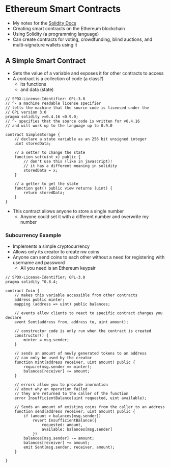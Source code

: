 # Ethereum Smart Contracts
- My notes for the [Solidity Docs](https://docs.soliditylang.org/en/latest/introduction-to-smart-contracts.html)
- Creating smart contracts on the Ethereum blockchain
- Using Solidity (a programming language)
- Can create contracts for voting, crowdfunding, blind auctions, and multi-signature wallets using it

## A Simple Smart Contract
- Sets the value of a variable and exposes it for other contracts to access
- A contract is a collection of code (a class?)
  - its functions
  - and data (state)
```solidity
// SPDX-License-Identifier: GPL-3.0
// ^- a machine readable license specifier
// tells the machine that the source code is licensed under the
// GPL version 3.0
pragma solidity >=0.4.16 <0.9.0;
// ^- specifies that the source code is written for v0.4.16
// and will work up to the language up to 0.9.0

contract SimpleStorage {
    // declare a state variable as an 256 bit unsigned integer
    uint storedData;

    // a setter to change the state
    function set(uint x) public {
        // don't use this (like in javascript)!
        // it has a different meaning in solidity
        storedData = x;
    }

    // a getter to get the state
    function get() public view returns (uint) {
        return storedData;
    }
}
```
- This contract allows anyone to store a single number
  - Anyone could set it with a different number and overwrite my number

### Subcurrency Example
- Implements a simple cryptocurrency
- Allows only its creator to create nw coins
- Anyone can send coins to each other without a need for registering with  username and password
  - All you need is an Ethereum keypair

```solidity
// SPDX-License-Identifier; GPL-3.0
pragma solidity ^0.8.4;

contract Coin {
    // makes this variable accessible from other contracts
    address public minter;
    mapping (address => uint) public balances;

    // events allow clients to react to specific contract changes you declare
    event Sent(address from, address to, uint amount);

    // constructor code is only run when the contract is created
    constructor() {
        minter = msg.sender;
    }

    // sends an amount of newly generated tokens to an address
    // can only be used by the creator
    function mint(address receiver, uint amount) public {
        require(msg.sender == minter);
        balances[receiver] += amount;
    }

    // errors allow you to provide inormation
    // about why an operation failed
    // they are returned to the caller of the function
    error InsufficientBalance(uint requested, uint available);

    // Sends an amount of existing coins from the caller to an address
    function send(address receiver, uint amount) public {
        if (amount > balances[msg.sender])
            revert InsufficientBalance({
                requested: amount,
                available: balances[msg.sender]
            })
        balances[msg.sender] -= amount;
        balances[receiver] += amount;
        emit Sent(msg.sender, receiver, amount);
    }

}

```